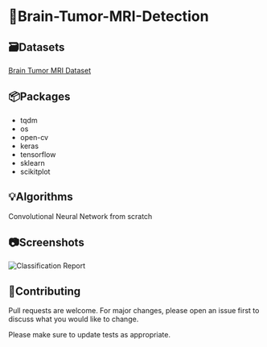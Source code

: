 # 🧠Brain-Tumor-MRI-Detection

## 🗃️Datasets

[Brain Tumor MRI Dataset](https://www.kaggle.com/datasets/masoudnickparvar/brain-tumor-mri-dataset)

## 📦Packages

- tqdm
- os
- open-cv
- keras
- tensorflow
- sklearn
- scikitplot

## 💡Algorithms
Convolutional Neural Network from scratch

## 📷Screenshots
![Classification Report](https://user-images.githubusercontent.com/113231185/203523816-e93b2080-d083-4e82-957e-afc387006a3d.png)


## 👋Contributing

Pull requests are welcome. For major changes, please open an issue first
to discuss what you would like to change.

Please make sure to update tests as appropriate.



